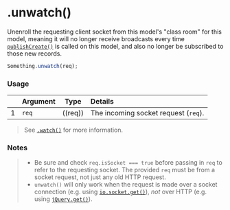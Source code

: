 # .unwatch()

Unenroll the requesting client socket from this model's "class room" for this model, meaning it will no longer receive broadcasts every time [`publishCreate()`](http://sailsjs.org/documentation/reference/web-sockets/resourceful-pub-sub/publish-create) is called on this model, and also no longer be subscribed to those new records.


```js
Something.unwatch(req);
```


### Usage

|   | Argument   | Type         | Details                                             |
|---|:-----------|:------------:|:----------------------------------------------------|
| 1 | `req`      | ((req))      | The incoming socket request (`req`).


> See [`.watch()`](http://sailsjs.org/documentation/reference/web-sockets/resourceful-pub-sub/watch) for more information.



### Notes
> + Be sure and check `req.isSocket === true` before passing in `req` to refer to the requesting socket.  The provided `req` must be from a socket request, not just any old HTTP request.
> + `unwatch()` will only work when the request is made over a socket connection (e.g. using [`io.socket.get()`](http://sailsjs.org/documentation/reference/web-sockets/socket-client/io-socket-get)), *not* over HTTP (e.g. using [`jQuery.get()`](https://api.jquery.com/jquery.get/)).


<docmeta name="displayName" value=".unwatch()">

